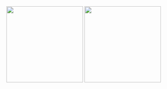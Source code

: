 <div>
  <a href="https://github.com/EricSantosDeveloper/github-readme-stats">
  <img height=200 align="center" src="https://github-readme-stats.vercel.app/api?username=EricSantosDeveloper&theme=dark&show_icons=true&hide_rank=true" /></a>
  <a href="https://github.com/anuraghazra/convoychat">
  <img height=200 align="center" src="https://github-readme-stats.vercel.app/api/top-langs?username=EricSantosDeveloper&layout=normal&theme=dark&langs_count=8&card_width=320" /></a>
</div>
